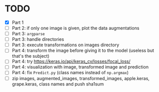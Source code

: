 # TODO

- [X] Part 1
- [ ] Part 2: if only one image is given, plot the data augmentations
- [ ] Part 3: `argparse`
- [ ] Part 3: handle directories
- [ ] Part 3: execute transformations on images directory
- [ ] Part 4: transform the image before giving it to the model (useless but that's the subject)
- [ ] Part 4: try https://keras.io/api/keras_cv/losses/focal_loss/
- [ ] Part 4: visualization with image, transformed image and prediction
- [ ] Part 4: fix `Predict.py` (class names instead of `np.argmax`)
- [ ] zip images, augmented_images, transformed_images, apple.keras, grape.keras, class names and push sha1sum
